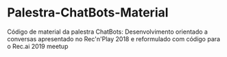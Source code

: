 # Palestra-ChatBots-Material
Código de material da palestra ChatBots: Desenvolvimento orientado a conversas apresentado no Rec'n'Play 2018 e reformulado com código para o Rec.ai 2019 meetup
